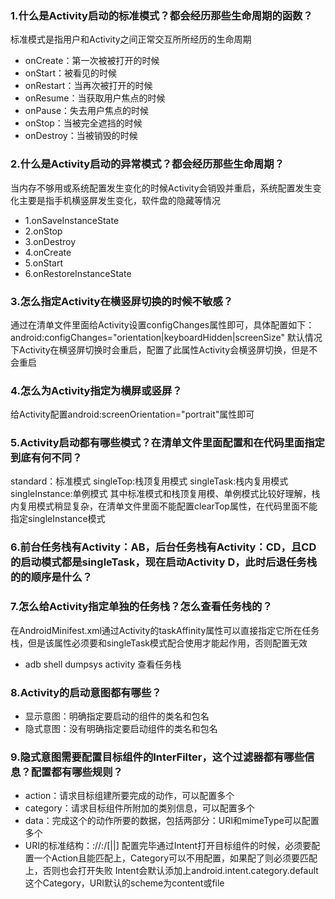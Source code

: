 ### 1.什么是Activity启动的标准模式？都会经历那些生命周期的函数？
标准模式是指用户和Activity之间正常交互所所经历的生命周期
* onCreate：第一次被被打开的时候
* onStart：被看见的时候
* onRestart：当再次被打开的时候
* onResume：当获取用户焦点的时候
* onPause：失去用户焦点的时候
* onStop：当被完全遮挡的时候
* onDestroy：当被销毁的时候
### 2.什么是Activity启动的异常模式？都会经历那些生命周期？
当内存不够用或系统配置发生变化的时候Activity会销毁并重启，系统配置发生变化主要是指手机横竖屏发生变化，软件盘的隐藏等情况
* 1.onSaveInstanceState 
* 2.onStop
* 3.onDestroy
* 4.onCreate
* 5.onStart
* 6.onRestoreInstanceState
### 3.怎么指定Activity在横竖屏切换的时候不敏感？
通过在清单文件里面给Activity设置configChanges属性即可，具体配置如下：android:configChanges="orientation|keyboardHidden|screenSize"
默认情况下Activity在横竖屏切换时会重启，配置了此属性Activity会横竖屏切换，但是不会重启
### 4.怎么为Activity指定为横屏或竖屏？
给Activity配置android:screenOrientation="portrait"属性即可
### 5.Activity启动都有哪些模式？在清单文件里面配置和在代码里面指定到底有何不同？
standard：标准模式
singleTop:栈顶复用模式
singleTask:栈内复用模式
singleInstance:单例模式
其中标准模式和栈顶复用模、单例模式比较好理解，栈内复用模式稍显复杂，在清单文件里面不能配置clearTop属性，在代码里面不能指定singleInstance模式
### 6.前台任务栈有Activity：AB，后台任务栈有Activity：CD，且CD的启动模式都是singleTask，现在启动Activity D，此时后退任务栈的的顺序是什么？
### 7.怎么给Activity指定单独的任务栈？怎么查看任务栈的？
在AndroidMinifest.xml通过Activity的taskAffinity属性可以直接指定它所在任务栈，但是该属性必须要和singleTask模式配合使用才能起作用，否则配置无效
* adb shell dumpsys activity 查看任务栈
### 8.Activity的启动意图都有哪些？
* 显示意图：明确指定要启动的组件的类名和包名
* 隐式意图：没有明确指定要启动组件的类名和包名
### 9.隐式意图需要配置目标组件的InterFilter，这个过滤器都有哪些信息？配置都有哪些规则？
* action：请求目标组建所要完成的动作，可以配置多个
* category：请求目标组件所附加的类别信息，可以配置多个
* data：完成这个的动作所要的数据，包括两部分：URI和mimeType可以配置多个
* URI的标准结构：<scheme>://<host>:<port>/[<path>|<pathPrefix>|<pathPattern>]
配置完毕通过Intent打开目标组件的时候，必须要配置一个Action且能匹配上，Category可以不用配置，如果配了则必须要匹配上，否则也会打开失败
Intent会默认添加上android.intent.category.default这个Category，URI默认的scheme为content或file

